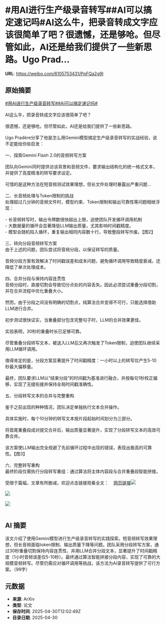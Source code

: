 # #用AI进行生产级录音转写##AI可以搞定速记吗#AI这么牛，把录音转成文字应该很简单了吧？很遗憾，还是够呛。但尽管如此，AI还是给我们提供了一些新思路。Ugo Prad...

**URL**: https://weibo.com/6105753431/PpFQa2g9I

## 原始摘要

<a href="https://m.weibo.cn/search?containerid=231522type%3D1%26t%3D10%26q%3D%23%E7%94%A8AI%E8%BF%9B%E8%A1%8C%E7%94%9F%E4%BA%A7%E7%BA%A7%E5%BD%95%E9%9F%B3%E8%BD%AC%E5%86%99%23&amp;extparam=%23%E7%94%A8AI%E8%BF%9B%E8%A1%8C%E7%94%9F%E4%BA%A7%E7%BA%A7%E5%BD%95%E9%9F%B3%E8%BD%AC%E5%86%99%23" data-hide=""><span class="surl-text">#用AI进行生产级录音转写#</span></a><a href="https://m.weibo.cn/search?containerid=231522type%3D1%26t%3D10%26q%3D%23AI%E5%8F%AF%E4%BB%A5%E6%90%9E%E5%AE%9A%E9%80%9F%E8%AE%B0%E5%90%97%23&amp;extparam=%23AI%E5%8F%AF%E4%BB%A5%E6%90%9E%E5%AE%9A%E9%80%9F%E8%AE%B0%E5%90%97%23" data-hide=""><span class="surl-text">#AI可以搞定速记吗#</span></a><br><br>AI这么牛，把录音转成文字应该很简单了吧？<br><br>很遗憾，还是够呛。但尽管如此，AI还是给我们提供了一些新思路。<br><br>Ugo Pradère分享了他是怎么用Gemini模型搞定生产级录音转写的实战经验，说不定能给你些启发：<br><br>一、探索Gemini Flash 2.0的音频转写方案<br><br>团队向Gemini同时提供访谈背景和音频文件，要求输出结构化的统一格式文本，并提供了高度精准的转写要求设定。<br><br>可惜的是这种方法在短音频测试效果理想，但长文件处理时暴露出严重问题...<br><br>二、长音频处理与Token限制的挑战<br>处理超过几分钟的音频文件时，模型约束、Token限制和输出可靠性等问题相继浮现：<br><br>- 长音频转写时，输出令牌数很快超出上限，迫使团队开发循环调用机制<br>- 大数据量的循环会显著降低LLM输出质量，尤其影响时间戳精度。<br>- 模型会随机陷入循环，重复输出相同内容数十行，导致整段转写作废。【图2】<br><br>三、转向分段音频转写方案<br>由于上述的问题，团队尝试将音频分段，以保证转写的质量。<br><br>音频分段方案有效解决了时间戳误差和成本问题，避免循环调用导致精度衰减，还降低了单次处理成本。<br><br>四、合并分段与保持内容连贯性<br>音频分段时，直接切割会导致切分点处的内容丢失。因此必须尝试重叠分段切割，并在合并流程中优化重叠大小。<br><br>然而，由于分段之间没有明确的切割点，纯算法合并变得不可行，只能选择借助LLM进行合并。<br><br>初步测试很快证实，当重叠部分包含完整句子时，LLM的合并效果更佳。<br><br>实验表明，30秒的重叠时长已足够可靠。<br><br>尽管重叠分段转写文本，被送入LLM后又再次触发了Token限制，迫使团队继续采用LLM循环调用。<br><br>值得肯定的是，分段方案显著提升了时间戳精度：一小时以上的转写仅产生5-10秒最大偏移量。<br><br>最终，团队要求LLM以“结束分段”的时间戳为基准进行融合，并按每句1秒校正偏移，实现了无缝衔接并保持全局时间戳准确性。<br><br>五、分段转写文本的合并与完整重构<br><br>鉴于之前出现的种种情况，团队决定单独执行文本合并操作。<br><br>具体实施时，每个10分钟的转写文本按片段起始时间划分为三部分。<br><br>将首尾重叠段成对提交合并后，输出质量显著提升，实现了分段转写文本的高效可靠合并。<br><br>该方案使LLM输出完全规避了先前循环过程中出现的错误，表现出极高的可靠性。【图3】<br><br>六、完整转写重构<br>最终阶段仅需执行分段转写重组：通过算法将主体内容段与合并重叠段智能拼接。<br><br>受限于篇幅，文章有所删减，欢迎点击链接观看全文：<a href="https://weibo.cn/sinaurl?u=https%3A%2F%2Ftowardsdatascience.com%2Fbuilding-a-scalable-and-accurate-audio-interview-transcription-pipeline-with-google-gemini%2F" data-hide=""><span class="url-icon"><img style="width: 1rem;height: 1rem" src="https://h5.sinaimg.cn/upload/2015/09/25/3/timeline_card_small_web_default.png" referrerpolicy="no-referrer"></span><span class="surl-text">网页链接</span></a><img style="" src="https://tvax3.sinaimg.cn/large/006Fd7o3gy1i0yz1yjb6cj30u00gvk8n.jpg" referrerpolicy="no-referrer"><br><br><img style="" src="https://tvax3.sinaimg.cn/large/006Fd7o3gy1i0yz1zofttj30q80l60w0.jpg" referrerpolicy="no-referrer"><br><br><img style="" src="https://tvax4.sinaimg.cn/large/006Fd7o3gy1i0yz248gusj30q6089add.jpg" referrerpolicy="no-referrer"><br><br>

## AI 摘要

该文介绍了使用Gemini模型进行生产级录音转写的实践探索。短音频转写效果理想，但长音频面临token限制、输出质量下降等问题。团队采用分段转写方案，通过30秒重叠切割保持内容连贯性，并用LLM合并分段文本，显著提升了时间戳精度（1小时音频误差仅5-10秒）。最终通过算法智能拼接分段内容，实现了可靠的大规模音频转写。尽管仍需应对循环调用等挑战，该方法为AI录音转写提供了可行方案。（99字）

## 元数据

- **来源**: ArXiv
- **类型**: 论文
- **保存时间**: 2025-04-30T12:02:49Z
- **目录日期**: 2025-04-30
